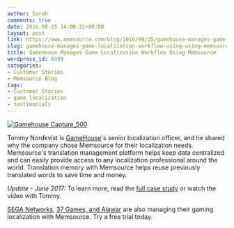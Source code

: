 ```yaml
---
author: Sarah
comments: true
date: 2016-08-25 14:00:21+00:00
layout: post
link: https://www.memsource.com/blog/2016/08/25/gamehouse-manages-game-localization-workflow-using-using-memsource/
slug: gamehouse-manages-game-localization-workflow-using-using-memsource
title: GameHouse Manages Game Localization Workflow Using Memsource
wordpress_id: 8349
categories:
- Customer Stories
- Memsource Blog
tags:
- Customer Stories
- game localization
- testimonials
---
```


[![Gamehouse Capture_500](/wp-content/uploads/2016/08/Gamehouse-Capture_500.png)](/wp-content/uploads/2016/08/Gamehouse-Capture_500.png)

Tommy Nordkvist is [GameHouse](http://www.gamehouse.com/#/)'s senior localization officer, and he shared why the company chose Memsource for their localization needs. Memsource's translation management platform helps keep data centralized and can easily provide access to any localization professional around the world. Translation memory with Memsource helps reuse previously translated words to save time and money.

<!-- more -->

_Update - June 2017:_ To learn more, read the [full case study](http://www.memsource.com/blog/2017/05/29/case-study-creating-consistency-and-maintaining-quality-at-gamehouse/) or watch the video with Tommy.



[SEGA Networks](/wp-content/uploads/2015/09/SEGA-Case-Study.pdf), [37 Games, and Alawar](/wp-content/uploads/2015/09/Game-Localization-Case-Study.pdf) are also managing their gaming localization with Memsource. Try a free trial today.
